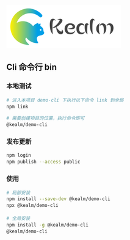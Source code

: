 ![logo](../../shared/static/imgs/logo-kealm.png)

## Cli 命令行 bin

### 本地测试

```sh
# 进入本项目 demo-cli 下执行以下命令 link 到全局
npm link
```

```sh
# 需要创建项目的位置，执行命令即可
@kealm/demo-cli
```

### 发布更新

```sh
npm login
npm publish --access public
```

### 使用

```sh
# 局部安装
npm install --save-dev @kealm/demo-cli
npx @kealm/demo-cli

# 全局安装
npm install -g @kealm/demo-cli
@kealm/demo-cli
```